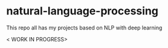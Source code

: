 # natural-language-processing
This repo all has my projects based on NLP with deep learning

< WORK IN PROGRESS>

<PROJECTS COMING SOON>
